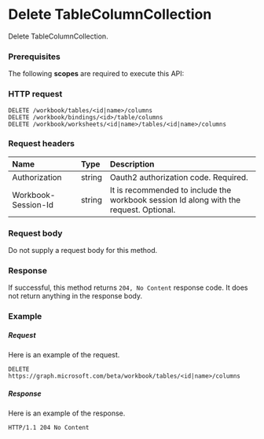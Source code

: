 # Delete TableColumnCollection

Delete TableColumnCollection.
### Prerequisites
The following **scopes** are required to execute this API: 
### HTTP request
<!-- { "blockType": "ignored" } -->
```http
DELETE /workbook/tables/<id|name>/columns
DELETE /workbook/bindings/<id>/table/columns
DELETE /workbook/worksheets/<id|name>/tables/<id|name>/columns

```
### Request headers
| Name       | Type | Description|
|:---------------|:--------|:----------|
| Authorization  |string | Oauth2 authorization code. Required.| 
| Workbook-Session-Id  |string |It is recommended to include the workbook session Id along with the request. Optional.|

### Request body
Do not supply a request body for this method.


### Response
If successful, this method returns `204, No Content` response code. It does not return anything in the response body.

### Example
##### Request
Here is an example of the request.
<!-- {
  "blockType": "request",
  "name": "delete_tablecolumncollection"
}-->
```http
DELETE https://graph.microsoft.com/beta/workbook/tables/<id|name>/columns
```
##### Response
Here is an example of the response.
<!-- {
  "blockType": "response",
  "truncated": false
} -->
```http
HTTP/1.1 204 No Content
```

<!-- uuid: 8fcb5dbc-d5aa-4681-8e31-b001d5168d79
2015-10-25 14:57:30 UTC -->
<!-- {
  "type": "#page.annotation",
  "description": "Delete TableColumnCollection",
  "keywords": "",
  "section": "documentation",
  "tocPath": ""
}-->